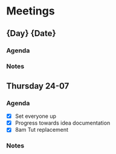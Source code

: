 # Meetings
## {Day} {Date}
### Agenda
### Notes

## Thursday 24-07
### Agenda 
- [x] Set everyone up
- [x] Progress towards idea documentation
- [x] 8am Tut replacement

### Notes
